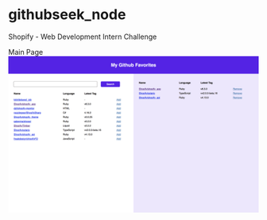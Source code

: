 
# githubseek_node

Shopify - Web Development Intern Challenge

Main Page
!["Main Page"](https://github.com/rafaelgavabarreto/githubseek_node/blob/master/mainscreen.png)